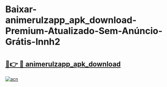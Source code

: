 # Baixar-animerulzapp_apk_download-Premium-Atualizado-Sem-Anúncio-Grátis-lnnh2

# <h2><a href="https://c9qxui.esa.edu.pl?src=animerulzapp_apk_download&ref=lnnh2">🔗👉 🔴 animerulzapp_apk_download</a></h2>

[![acn](https://github.com/user-attachments/assets/0f9c940e-d8b0-45ae-aac7-cd30a18b3e1c)](https://c9qxui.esa.edu.pl?src=animerulzapp_apk_download&ref=lnnh2)

